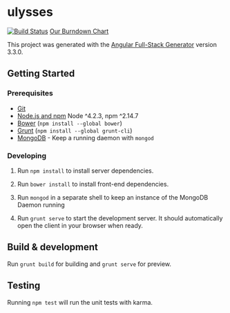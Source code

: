 # ulysses
[![Build Status](https://travis-ci.org/devlitzi/ulysses.svg?branch=master)](https://travis-ci.org/devlitzi/ulysses)
[Our Burndown Chart](https://docs.google.com/a/morris.umn.edu/spreadsheets/d/10u8tFtsQE0KksfWKahfd_ZO1DlBqNFiJhLP7YAq7DVM/edit?usp=sharing)

This project was generated with the [Angular Full-Stack Generator](https://github.com/DaftMonk/generator-angular-fullstack) version 3.3.0.

## Getting Started

### Prerequisites

- [Git](https://git-scm.com/)
- [Node.js and npm](nodejs.org) Node ^4.2.3, npm ^2.14.7
- [Bower](bower.io) (`npm install --global bower`)
- [Grunt](http://gruntjs.com/) (`npm install --global grunt-cli`)
- [MongoDB](https://www.mongodb.org/) - Keep a running daemon with `mongod`

### Developing

1. Run `npm install` to install server dependencies.

2. Run `bower install` to install front-end dependencies.

3. Run `mongod` in a separate shell to keep an instance of the MongoDB Daemon running

4. Run `grunt serve` to start the development server. It should automatically open the client in your browser when ready.

## Build & development

Run `grunt build` for building and `grunt serve` for preview.

## Testing

Running `npm test` will run the unit tests with karma.
